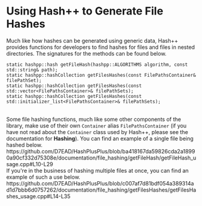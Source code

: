 <h1>Using Hash++ to Generate File Hashes</h1>
Much like how hashes can be generated using generic data, Hash++ provides functions for developers to find hashes for files and files in nested directories. The signatures for the methods can be found below.

```
static hashpp::hash getFileHash(hashpp::ALGORITHMS algorithm, const std::string& path);
static hashpp::hashCollection getFilesHashes(const FilePathsContainer& filePathSet);
static hashpp::hashCollection getFilesHashes(const std::vector<FilePathsContainer>& filePathSets);
static hashpp::hashCollection getFilesHashes(const std::initializer_list<FilePathsContainer>& filePathSets);
```

<br>
Some file hashing functions, much like some other components of the library, make use of their own <code>Container</code> alias <code>FilePathsContainer</code> (if you have not read about the <code>Container</code> class used by Hash++, please see the documentation for <b>Hashing</b>). You can find an example of a single file being hashed below.
https://github.com/D7EAD/HashPlusPlus/blob/ba418167da59826cda2a18990a90cf332d75308e/documentation/file_hashing/getFileHash/getFileHash_usage.cpp#L10-L29

<br>
If you're in the business of hashing multiple files at once, you can find an example of such a use below.
https://github.com/D7EAD/HashPlusPlus/blob/c007af7d81bdf054a389314ad1d7bbb6d0757262/documentation/file_hashing/getFilesHashes/getFilesHashes_usage.cpp#L14-L35
